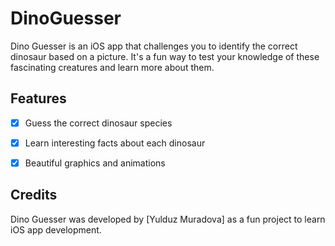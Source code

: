 # DinoGuesser #

Dino Guesser is an iOS app that challenges you to identify the correct dinosaur based on a picture. It's a fun way to test your knowledge of these fascinating creatures and learn more about them.

## Features ##

- [x] Guess the correct dinosaur species
- [x] Learn interesting facts about each dinosaur
- [x] Beautiful graphics and animations


## Credits ##

Dino Guesser was developed by [Yulduz Muradova] as a fun project to learn iOS app development. 
